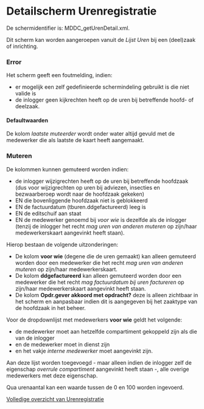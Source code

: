 # Detailscherm Urenregistratie

De schermidentifier is: MDDC_getUrenDetail.xml.

Dit scherm kan worden aangeroepen vanuit de *Lijst Uren* bij een (deel)zaak of inrichting.

### Error

Het scherm geeft een foutmelding, indien:

* er mogelijk een zelf gedefinieerde schermindeling gebruikt is die niet valide is
* de inlogger geen kijkrechten heeft op de uren bij betreffende hoofd- of deelzaak.

#### Defaultwaarden

De kolom *laatste muteerder* wordt onder water altijd gevuld met de medewerker die als laatste de kaart heeft aangemaakt.

### Muteren

De kolommen kunnen gemuteerd worden indien:

* de inlogger wijzigrechten heeft op de uren bij betreffende hoofdzaak (dus voor wijzigrechten op uren bij adviezen, insecties en bezwaarberoep wordt naar de hoofdzaak gekeken)
* EN die bovenliggende hoofdzaak niet is geblokkeerd
* EN de factuurdatum (tburen.ddgefactureerd) leeg is
* EN de editschuif aan staat
* EN de medewerker genoemd bij *voor wie* is dezelfde als de inlogger (tenzij de inlogger het recht *mag uren van anderen muteren* op zijn/haar medewerkerskaart aangevinkt heeft staan).

Hierop bestaan de volgende uitzonderingen:

* De kolom **voor wie** (degene die de uren gemaakt) kan alleen gemuteerd worden door een medewerker die het recht *mag uren van anderen muteren* op zijn/haar medewerkerskaart.  
* De kolom **ddgefactureerd** kan alleen gemuteerd worden door een medewerker die het recht *mag factuurdatum bij uren factureren* op zijn/haar medewerkerskaart aangevinkt heeft staan.  
* De kolom **Opdr.gever akkoord met opdracht?** deze is alleen zichtbaar in het scherm en aanpasbaar indien dit is aangegeven bij het zaaktype van de hoofdzaak in het beheer.

Voor de dropdownlijst met medewerkers **voor wie** geldt het volgende:

* de medewerker moet aan hetzelfde compartiment gekoppeld zijn als die van de inlogger
* en de medewerker moet in dienst zijn
* en het vakje *interne medewerker* moet aangevinkt zijn.

Aan deze lijst worden toegevoegd - maar alleen indien de inlogger zelf de eigenschap *overrule compartiment* aangevinkt heeft staan -, alle overige medewerkers met deze eigenschap.

Qua urenaantal kan een waarde tussen de 0 en 100 worden ingevoerd.

[Volledige overzicht van Urenregistratie](/docs/probleemoplossing/module_overstijgende_schermen/urenregistratie.md)
